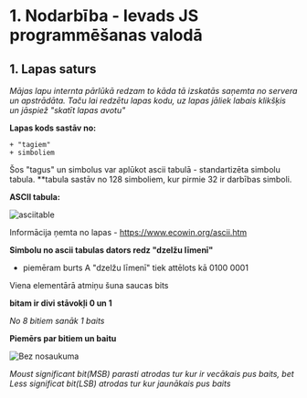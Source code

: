 # 1. Nodarbība - Ievads JS programmēšanas valodā
## 1. Lapas saturs
*Mājas lapu internta pārlūkā redzam to kāda tā izskatās saņemta no servera un apstrādāta. Taču lai redzētu lapas kodu, uz lapas jāliek labais klikšķis un jāspiež "skatīt lapas avotu"* 

**Lapas kods sastāv no:**
```
+ "tagiem"
+ simboliem
``` 

Šos "tagus" un simbolus var aplūkot ascii tabulā - standartizēta simbolu tabula.
**tabula sastāv no 128 simboliem, kur pirmie 32 ir darbības simboli. 

**ASCII tabula:** 

![asciitable](https://user-images.githubusercontent.com/104782536/166718860-aeb68e23-c7b1-418e-8542-7c789975085b.jpg)

Informācija ņemta no lapas - https://www.ecowin.org/ascii.htm

**Simbolu no ascii tabulas dators redz "dzelžu līmenī"**

* piemēram burts A "dzelžu līmenī" tiek attēlots kā 0100 0001

Viena elementārā atmiņu šuna saucas bits

**bitam ir divi stāvokļi 0 un 1**

*No 8 bitiem sanāk 1 baits*

**Piemērs par bitiem un baitu** 

![Bez nosaukuma](https://user-images.githubusercontent.com/104782536/166727380-8350dfd4-a34a-4d4e-9267-ced4c1c1eb55.jpg)


*Moust significant bit(MSB) parasti atrodas tur kur ir vecākais pus baits, bet Less significat bit(LSB) atrodas tur kur jaunākais pus baits*
